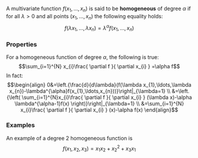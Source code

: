 A multivariate function $f(x_{1},\ldots,x_{n})$ is said to be **homogeneous** of degree $\alpha$ if for all $\lambda>0$ and all points $(x_{1},\ldots,x_{n})$ the following equality holds:
$$f(\lambda x_{1},\ldots,\lambda x_{n})=\lambda^{\alpha}f(x_{1},\ldots,x_{n})$$
### Properties
For a homogeneous function of degree $\alpha$, the following is true:
$$\sum_{i=1}^{N} x_{i}\frac{ \partial f }{ \partial x_{i} } =\alpha f$$
In fact:
$$\begin{align}
0&=\left.{\frac{d}{d\lambda}(f(\lambda x_{1},\ldots,\lambda x_{n})-\lambda^{\alpha}f(x_{1},\ldots,x_{n}))}\right|_{\lambda=1} \\
&=\left.{\left( \sum_{i=1}^{N}x_{i}\frac{ \partial f }{ \partial x_{i} } (\lambda x)-\alpha \lambda^{\alpha-1}f(x) \right)}\right|_{\lambda=1} \\
&=\sum_{i=1}^{N} x_{i}\frac{ \partial f }{ \partial x_{i} } (x)-\alpha f(x)
\end{align}$$
### Examples
An example of a degree $2$ homogeneous function is
$$f(x_{1},x_{2},x_{3})=x_{1}x_{2}+x_{2}^{2}+x_{3}x_{1}$$
